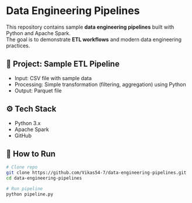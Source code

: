 # Data Engineering Pipelines

This repository contains sample **data engineering pipelines** built with Python and Apache Spark.  
The goal is to demonstrate **ETL workflows** and modern data engineering practices.

## 📌 Project: Sample ETL Pipeline
- Input: CSV file with sample data  
- Processing: Simple transformation (filtering, aggregation) using Python  
- Output: Parquet file  

## ⚙️ Tech Stack
- Python 3.x  
- Apache Spark  
- GitHub  

## 🚀 How to Run
```bash
# Clone repo
git clone https://github.com/Vikas54-7/data-engineering-pipelines.git
cd data-engineering-pipelines

# Run pipeline
python pipeline.py
